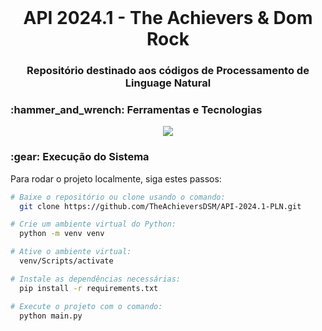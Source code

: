 <br id="inicio">

<h1 align="center">API 2024.1 - The Achievers & Dom Rock</h1>
<h3 align="center">Repositório destinado aos códigos de Processamento de Linguage Natural</h2>

 <span id="techtools">
 <h3>:hammer_and_wrench: Ferramentas e Tecnologias</h3>
 
 <p align="center">
  <img src="https://img.shields.io/badge/Python-23121011?style=for-the-badge&logo=python&logoColor=000000&color=CED4DA"/>
</p>
 
 
 <h3>:gear: Execução do Sistema</h3>
 <p>Para rodar o projeto localmente, siga estes passos:</p>

```bash 
# Baixe o repositório ou clone usando o comando:
  git clone https://github.com/TheAchieversDSM/API-2024.1-PLN.git

# Crie um ambiente virtual do Python:
  python -m venv venv

# Ative o ambiente virtual:
  venv/Scripts/activate

# Instale as dependências necessárias:
  pip install -r requirements.txt

# Execute o projeto com o comando:
  python main.py
```
